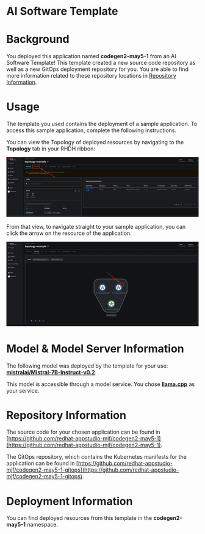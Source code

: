 # AI Software Template

# Background

You deployed this application named **codegen2-may5-1** from an AI Software Template! This template created a new source code repository as well as a new GitOps deployment repository for you. You are able to find more information related to these repository locations in [Repository Information](#repository-information).

# Usage

The template you used contains the deployment of a sample application. To access this sample application, complete the following instructions.

You can view the Topology of deployed resources by navigating to the **Topology** tab in your RHDH ribbon:

![Topology Ribbon](./images/topology-ribbon.png)

From that view, to navigate straight to your sample application, you can click the arrow on the resource of the application.

![Topology View Application Link](./images/topology-app-link.png)

# Model & Model Server Information
The following model was deployed by the template for your use: **[mistralai/Mistral-7B-Instruct-v0.2](https://huggingface.co/Nondzu/Mistral-7B-code-16k-qlora)**.

This model is accessible through a model service. You chose **[llama.cpp]( https://github.com/containers/ai-lab-recipes/tree/main/model_servers/llamacpp_python)** as your service.

# Repository Information

The source code for your chosen application can be found in [https://github.com/redhat-appstudio-mjf/codegen2-may5-1](https://github.com/redhat-appstudio-mjf/codegen2-may5-1).

The GitOps repository, which contains the Kubernetes manifests for the application can be found in 
[https://github.com/redhat-appstudio-mjf/codegen2-may5-1-gitops](https://github.com/redhat-appstudio-mjf/codegen2-may5-1-gitops). 

# Deployment Information

You can find deployed resources from this template in the **codegen2-may5-1** namespace.
